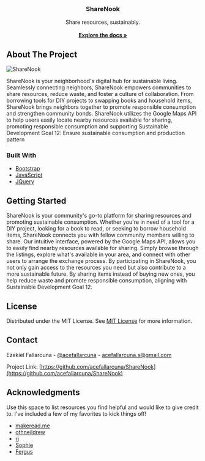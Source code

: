                         






















































 
<br/>
<div align="center">

<h3 align="center">ShareNook</h3>
<p align="center">
Share resources, sustainably.
<br/>
<br/>
<a href="https://wind-driver-210.notion.site/PLM-Hackathon-db8a5fcee8bf428abeacab52c127738d?pvs=4"><strong>Explore the docs »</strong></a>

  


</p>
</div>

 ## About The Project

![ShareNook](https://scontent.fmnl3-4.fna.fbcdn.net/v/t1.15752-9/434870044_958435938753410_4580099534748021242_n.png?_nc_cat=104&ccb=1-7&_nc_sid=5f2048&_nc_eui2=AeGKVXml2KeQxu4eJGchwUMJTD4uJnnL_HVMPi4mecv8dcxBU4uaK9Vb5Wf9lS7zIqHjc_wys720LQUDFpFvPnbE&_nc_ohc=qoaUYZewvXoAb4I63Ck&_nc_ht=scontent.fmnl3-4.fna&cb_e2o_trans=q&oh=03_Q7cD1QHFHUx-_8thtxh4wwmn7F4RgsFjOezioWBwtGah9yXwoA&oe=6647F6DD)

ShareNook is your neighborhood's digital hub for sustainable living. Seamlessly connecting neighbors, ShareNook empowers communities to share resources, reduce waste, and foster a culture of collaboration. From borrowing tools for DIY projects to swapping books and household items, ShareNook brings neighbors together to promote responsible consumption and strengthen community bonds. ShareNook utilizes the Google Maps API to help users easily locate nearby resources available for sharing, promoting responsible consumption and supporting Sustainable Development Goal 12: Ensure sustainable consumption and production pattern
 ### Built With

- [Bootstrap](https://getbootstrap.com)
- [JavaScript](https://devdocs.io/javascript/)
- [JQuery](https://api.jquery.com)
 ## Getting Started

ShareNook is your community's go-to platform for sharing resources and promoting sustainable consumption. Whether you're in need of a tool for a DIY project, looking for a book to read, or seeking to borrow household items, ShareNook connects you with fellow community members willing to share. Our intuitive interface, powered by the Google Maps API, allows you to easily find nearby resources available for sharing. Simply browse through the listings, explore what's available in your area, and connect with other users to arrange the exchange process. By participating in ShareNook, you not only gain access to the resources you need but also contribute to a more sustainable future. By sharing items instead of buying new ones, you help reduce waste and promote responsible consumption, aligning with Sustainable Development Goal 12.
 ## License

Distributed under the MIT License. See [MIT License](https://opensource.org/licenses/MIT) for more information.
 ## Contact

Ezekiel Fallarcuna - [@acefallarcuna](https://twitter.com/acefallarcuna) - acefallarcuna.s@gmail.com

Project Link: [https://github.com/acefallarcuna/ShareNook](https://github.com/acefallarcuna/ShareNook)
 ## Acknowledgments

Use this space to list resources you find helpful and would like to give credit to. I've included a few of my favorites to kick things off!


- [makeread.me](https://github.com/ShaanCoding/ReadME-Generator)
- [othneildrew](https://github.com/othneildrew/Best-README-Template)
- [rj](https://github.com/rjcepe)
- [Sophie](https://github.com/zeroaeri)
- [Fergus](https://github.com/NotFerg)
